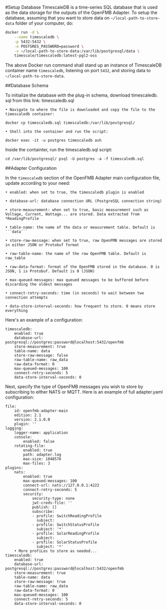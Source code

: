 #Setup Database
TimescaleDB is a time-series SQL database that is used as the data storage for the outputs of the OpenFMB Adapter. To setup the database, assuming that you want to store data on `~/local-path-to-store-data` folder of your computer, do:
```sh
docker run -d \
    --name timescaledb \
    -p 5432:5432 \
    -e POSTGRES_PASSWORD=password \
    -v ~/local-path-to-store-data:/var/lib/postgresql/data \
    timescale/timescaledb:latest-pgl2-oss
```

The above Docker run command shall stand up an instance of TimescaleDB container name `timescaledb`, listening on port `5432`, and storing data to `~/local-path-to-store-data`.

##Database Schema

To initialize the database with the plug-in schema, download timescaledb. sql from this link: timescaledb.sql

    • Navigate to where the file is downloaded and copy the file to the timescaledb container:

```docker cp timescaledb.sql timescaledb:/var/lib/postgresql/```

    • Shell into the container and run the script:

```docker exec -it -u postgres timescaledb ash```

Inside the containter, run the timescaledb.sql script:

```cd /var/lib/postgresql/ psql -U postgres -a -f timescaledb.sql```

##Adapter Configuration

In the ```timescaledb``` section of the OpenFMB Adapter main configuration file, update according to your need:

    • enabled: when set to true, the timescaledb plugin is enabled

    • database-url: database connection URL (PostgreSQL connection string)

    • store-measurement: when set to true, basic measurement such as Voltage, Current, Wattage... are stored. Data extracted from *ReadingProfile

    • table-name: the name of the data or measurement table. Default is ```data```

    • store-raw-message: when set to true, raw OpenFMB messages are stored in either JSON or Protobuf format

    • raw-table-name: the name of the raw OpenFMB table. Default is raw_table

    • raw-data-format: format of the OpenFMB stored in the database. 0 is JSON, 1 is Protobuf. Default is 0 (JSON)

    • max-queued-messages: max queued messages to be buffered before discarding the oldest messages

    • connect-retry-seconds: time (in seconds) to wait between two connection attempts

    • data-store-interval-seconds: how frequent to store. 0 means store everything

Here's an example of a configuration:

```
timescaledb: 
    enabled: true 
    database-url: postgresql://postgres:password@localhost:5432/openfmb 
    store-measurement: true 
    table-name: data
    store-raw-message: false 
    raw-table-name: raw_data 
    raw-data-format: 0 
    max-queued-messages: 100 
    connect-retry-seconds: 5 
    data-store-interval-seconds: 0
```    
Next, specify the type of OpenFMB messages you wish to store by subscribing to either NATS or MQTT. Here is an example of full adapter.yaml configuration:
```
file:
    id: openfmb-adapter-main 
    edition: 2.1 
    version: 2.1.0.0 
    plugin: ''
logging:
    logger-name: application 
    console: 
        enabled: false
    rotating-file: 
        enabled: true 
        path: adapter.log 
        max-size: 1048576 
        max-files: 3 
plugins:
    nats: 
        enabled: true 
        max-queued-messages: 100 
        connect-url: nats://127.0.0.1:4222 
        connect-retry-seconds: 5 
        security:
            security-type: none 
            jwt-creds-file: '' 
            publish: [] 
            subscribe:
            - profile: SwitchReadingProfile 
              subject:
            - profile: SwitchStatusProfile 
              subject: '*'
            - profile: SolarReadingProfile 
              subject:
            - profile: SolarStatusProfile
              subject: '*'
    • More profiLes to store as needed...
timescaledb:
    enabled: true
    database-url: postgresql://postgres:password@localhost:5432/openfmb 
    store-measurement: true 
    table-name: data 
    store-raw-message: true 
    raw-table-name: raw_data 
    raw-data-format: 0 
    max-queued-messages: 100 
    connect-retry-seconds: 5 
    data-store-interval-seconds: 0
```

